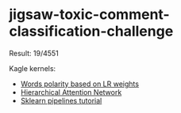 # jigsaw-toxic-comment-classification-challenge

Result: 19/4551

Kagle kernels:

* [Words polarity based on LR weights](https://www.kaggle.com/sermakarevich/words-polarity-based-on-lr-weights)
* [Hierarchical Attention Network](https://www.kaggle.com/sermakarevich/hierarchical-attention-network)
* [Sklearn pipelines tutorial](https://www.kaggle.com/sermakarevich/sklearn-pipelines-tutorial)


